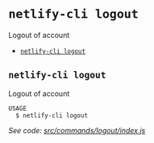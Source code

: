 `netlify-cli logout`
====================

Logout of account

* [`netlify-cli logout`](#netlify-cli-logout)

## `netlify-cli logout`

Logout of account

```
USAGE
  $ netlify-cli logout
```

_See code: [src/commands/logout/index.js](https://github.com/netlify/cli/blob/v0.0.0/src/commands/logout/index.js)_
